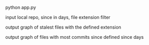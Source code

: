 

python app.py

input local repo, since in days, file extension filter

output graph of stalest files with the defined extension

output graph of files with most commits since defined since days